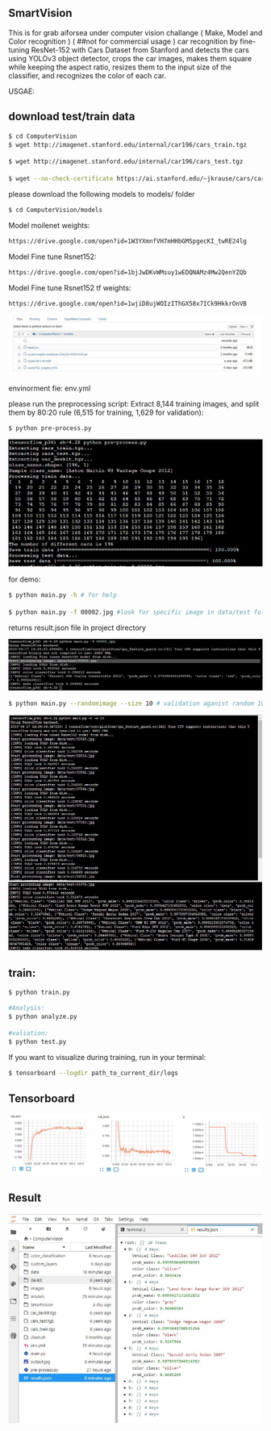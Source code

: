 ## SmartVision
This is for grab aiforsea under computer vision challange ( Make, Model and Color recognition ) ( ##not for commercial usage )
car recognition by fine-tuning ResNet-152 with Cars Dataset from Stanford
and detects the cars using YOLOv3 object detector, crops the car images, makes them square while keeping the aspect ratio, resizes them to the input size of the classifier, and recognizes the color of each car. 

USGAE:

## download test/train data

```bash
$ cd ComputerVision
$ wget http://imagenet.stanford.edu/internal/car196/cars_train.tgz

$ wget http://imagenet.stanford.edu/internal/car196/cars_test.tgz

$ wget --no-check-certificate https://ai.stanford.edu/~jkrause/cars/car_devkit.tgz
```

please download the following models to models/ folder

```bash
$ cd ComputerVision/models
```
Model moilenet weights:
```bash
https://drive.google.com/open?id=1W3YXmnfVH7mHHbGMSpgecKI_twRE24lg
```
Model Fine tune Rsnet152:
```bash
https://drive.google.com/open?id=1bjJwDKvWMsuy1wEDQNAMz4Mw2QenYZQb
```
Model Fine tune Rsnet152 tf weights:
```bash
https://drive.google.com/open?id=1wjiD8ujWOIzIThGX58x7ICk9HkkrOnVB
```
<img src="ComputerVision/images/models.JPG" alt="models"/>

envinorment fie: env.yml

please run the preprocessing script: Extract 8,144 training images, and split them by 80:20 rule (6,515 for training, 1,629 for validation):

```bash
$ python pre-process.py
```
<img src="ComputerVision/images/preprocessing.JPG" alt="preprocessing"/>

for demo:
```bash
$ python main.py -h # for help

$ python main.py -f 00002.jpg #look for specific image in data/test folder
```
returns result.json file in project directory

<img src="ComputerVision/images/demo.JPG" alt="demo1"/>

```bash
$ python main.py --randomimage --size 10 # validation aganist random 10 images in data/test folder
```
<img src="ComputerVision/images/demo2.JPG" alt="demo2"/>

<img src="ComputerVision/images/demo3.JPG" alt="demo3"/>

## train:

```bash
$ python train.py
```
```bash
#Analysis:
$ python analyze.py

#valiation:
$ python test.py
```
If you want to visualize during training, run in your terminal:

```bash
$ tensorboard --logdir path_to_current_dir/logs
```
## Tensorboard
<img src="ComputerVision/images/train.jpg" alt="train"/>


## Result

<img src="ComputerVision/images/result.JPG" alt="result"/>


